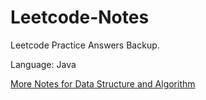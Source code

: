 # Leetcode-Notes
Leetcode Practice Answers Backup.

Language: Java

[More Notes for Data Structure and Algorithm](https://rchen102.github.io/DSA/)
